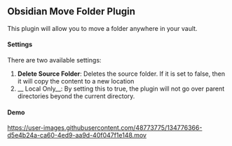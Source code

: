 ## Obsidian Move Folder Plugin

This plugin will allow you to move a folder anywhere in your vault.

#### Settings

There are two available settings:

1. __Delete Source Folder__: Deletes the source folder. If it is set to false, then it will copy the content to a new location
2. __ Local Only__: By setting this to true, the plugin will not go over parent directories beyond the current directory.

#### Demo

https://user-images.githubusercontent.com/48773775/134776366-d5e4b24a-ca60-4ed9-aa9d-40f047f1e148.mov


